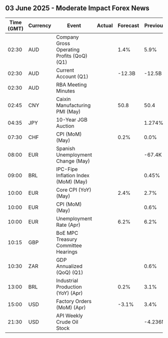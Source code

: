 ## 03 June 2025 - Moderate Impact Forex News

| Time (GMT) | Currency | Event | Actual | Forecast | Previous |
|------|----------|-------|--------|----------|----------|
| 02:30 | AUD | Company Gross Operating Profits (QoQ) (Q1) |  | 1.4% | 5.9% |
| 02:30 | AUD | Current Account (Q1) |  | -12.3B | -12.5B |
| 02:30 | AUD | RBA Meeting Minutes |  |  |  |
| 02:45 | CNY | Caixin Manufacturing PMI (May) |  | 50.8 | 50.4 |
| 04:35 | JPY | 10-Year JGB Auction |  |  | 1.274% |
| 07:30 | CHF | CPI (MoM) (May) |  | 0.2% | 0.0% |
| 08:00 | EUR | Spanish Unemployment Change (May) |  |  | -67.4K |
| 09:00 | BRL | IPC-Fipe Inflation Index (MoM) (May) |  |  | 0.45% |
| 10:00 | EUR | Core CPI (YoY) (May) |  | 2.4% | 2.7% |
| 10:00 | EUR | CPI (MoM) (May) |  |  | 0.6% |
| 10:00 | EUR | Unemployment Rate (Apr) |  | 6.2% | 6.2% |
| 10:15 | GBP | BoE MPC Treasury Committee Hearings |  |  |  |
| 10:30 | ZAR | GDP Annualized (QoQ) (Q1) |  |  | 0.6% |
| 13:00 | BRL | Industrial Production (YoY) (Apr) |  | 0.2% | 3.1% |
| 15:00 | USD | Factory Orders (MoM) (Apr) |  | -3.1% | 3.4% |
| 21:30 | USD | API Weekly Crude Oil Stock |  |  | -4.236M |
